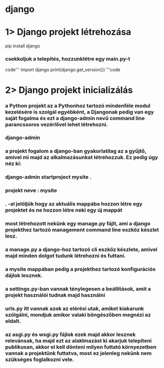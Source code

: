 # django

# 1> Django projekt létrehozása

pip install django

### csekkoljuk a telepítés, hozzunklétre egy main.py-t

code'''
import django
print(django.get_version())
'''code 

# 2> Django projekt inicializálás

### a Python projekt az a Pythonhoz tartozó mindenféle modul kezelésére is szolgál egyébként, a Djangonak pedig van egy saját fogalma és ezt a django-admin nevű command line parancssoros vezérlővel lehet létrehozni.

### django-admin

### a projekt fogalom a django-ban gyakorlatilag az a gyűjtő, amivel mi majd az alkalmazásunkat létrehozzuk. Ez pedig úgy néz ki:

### django-admin startproject mysite .

### projekt neve : mysite
### . -al jelöljük hogy az aktuális mappába hozzon létre egy projektet és ne hozzon létre neki egy új mappát

### most létrehozott nekünk egy manage.py fájlt, ami a django projekthez tartozó management command line eszköz készlet lesz.

### a manage.py a django-hoz tartozó cli eszköz készlete, amivel majd minden dolgot tudunk létrehozni és futtani.

### a mysite mappában pedig a projekthez tartozó konfigurációs dájlok lesznek.

### a settings.py-ban vannak ténylegesen a beállítások, amit a projekt használói tudnak majd használni

### urls.py itt vannak azok az elérési utak, amiket kiakarunk szólgálni, mondjuk amikor valaki böngészőben megnézi az oldalt.

### az asgi.py és wsgi.py fájlok ezek majd akkor lesznek relevánsak, ha majd ezt az alaklmazást ki akarjuk telepíteni publikusan, akkor el kell dönteni milyen futtató környezetben vannak a projektünk futtatva, most ez jelenleg nekünk nem szükséges foglalkozni vele.

 